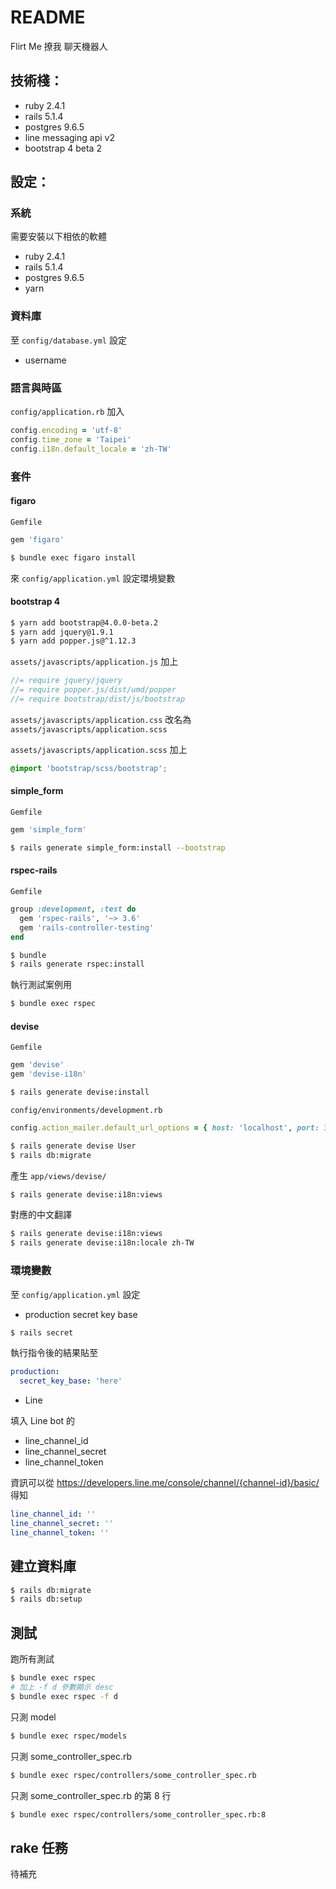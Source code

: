 # README

Flirt Me 撩我 聊天機器人

## 技術棧：

- ruby 2.4.1
- rails 5.1.4
- postgres 9.6.5
- line messaging api v2
- bootstrap 4 beta 2

## 設定：

### 系統

需要安裝以下相依的軟體

- ruby 2.4.1
- rails 5.1.4
- postgres 9.6.5
- yarn

### 資料庫

至 `config/database.yml` 設定

- username

### 語言與時區

`config/application.rb` 加入

```ruby
config.encoding = 'utf-8'
config.time_zone = 'Taipei'
config.i18n.default_locale = 'zh-TW'
```

### 套件

#### figaro

`Gemfile`

```ruby
gem 'figaro'
```

```bash
$ bundle exec figaro install
```

來 `config/application.yml` 設定環境變數

#### bootstrap 4

```bash
$ yarn add bootstrap@4.0.0-beta.2
$ yarn add jquery@1.9.1
$ yarn add popper.js@^1.12.3
```

`assets/javascripts/application.js` 加上

```javascript
//= require jquery/jquery
//= require popper.js/dist/umd/popper
//= require bootstrap/dist/js/bootstrap
```

`assets/javascripts/application.css` 改名為 `assets/javascripts/application.scss`

`assets/javascripts/application.scss` 加上

```scss
@import 'bootstrap/scss/bootstrap';
```

#### simple_form

`Gemfile`

```ruby
gem 'simple_form'
```

```bash
$ rails generate simple_form:install --bootstrap
```

#### rspec-rails

`Gemfile`

```ruby
group :development, :test do
  gem 'rspec-rails', '~> 3.6'
  gem 'rails-controller-testing'
end
```

```bash
$ bundle
$ rails generate rspec:install
```

執行測試案例用

```bash
$ bundle exec rspec
```

#### devise

`Gemfile`

```ruby
gem 'devise'
gem 'devise-i18n'
```

```bash
$ rails generate devise:install
```

`config/environments/development.rb`

```ruby
config.action_mailer.default_url_options = { host: 'localhost', port: 3000 }
```

```bash
$ rails generate devise User
$ rails db:migrate
```

產生 `app/views/devise/`

```bash
$ rails generate devise:i18n:views
```

對應的中文翻譯

```bash
$ rails generate devise:i18n:views
$ rails generate devise:i18n:locale zh-TW
```

### 環境變數

至 `config/application.yml` 設定

- production secret key base

```bash
$ rails secret
```

執行指令後的結果貼至

```yml
production:
  secret_key_base: 'here'
```

- Line

填入 Line bot 的

- line_channel_id
- line_channel_secret
- line_channel_token

資訊可以從 <https://developers.line.me/console/channel/{channel-id}/basic/> 得知

```yml
line_channel_id: ''
line_channel_secret: ''
line_channel_token: ''
```

## 建立資料庫

```bash
$ rails db:migrate
$ rails db:setup
```

## 測試

跑所有測試

```bash
$ bundle exec rspec
# 加上 -f d 參數顯示 desc
$ bundle exec rspec -f d
```

只測 model

```bash
$ bundle exec rspec/models
```

只測 some_controller_spec.rb

```bash
$ bundle exec rspec/controllers/some_controller_spec.rb
```

只測 some_controller_spec.rb 的第 8 行

```bash
$ bundle exec rspec/controllers/some_controller_spec.rb:8
```

## rake 任務

待補充
